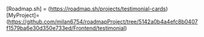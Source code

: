 [Roadmap.sh] = (https://roadmap.sh/projects/testimonial-cards)
[MyProject]=(https://github.com/milan6754/roadmapProject/tree/5142a0b4a4efc8b0407f1579ba6e30d350e733ed/Frontend/testimonial)
